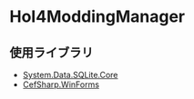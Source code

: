 # HoI4ModdingManager
## 使用ライブラリ
* [System.Data.SQLite.Core](https://www.nuget.org/packages/System.Data.SQLite.Core/)
* [CefSharp.WinForms](https://www.nuget.org/packages/CefSharp.WinForms/)